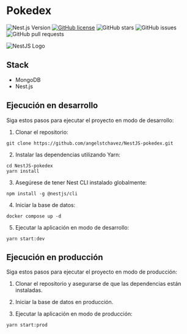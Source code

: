 # Pokedex

![Nest.js Version](https://img.shields.io/badge/Nest.js-v7.0.0-green.svg)
[![GitHub license](https://img.shields.io/github/license/angelstchavez/NestJS-pokedex?color=blue)](https://github.com/angelstchavez/NestJS-pokedex/blob/main/LICENSE)
![GitHub stars](https://img.shields.io/github/stars/angelstchavez/NestJS-pokedex?style=social)
![GitHub issues](https://img.shields.io/github/issues/angelstchavez/NestJS-pokedex?color=red)
![GitHub pull requests](https://img.shields.io/github/issues-pr/angelstchavez/NestJS-pokedex?color=green)

![NestJS Logo](https://nestjs.com/img/logo_text.svg)


## Stack

- MongoDB
- Nest.js

## Ejecución en desarrollo

Siga estos pasos para ejecutar el proyecto en modo de desarrollo:

1. Clonar el repositorio:

```
git clone https://github.com/angelstchavez/NestJS-pokedex.git
```
2. Instalar las dependencias utilizando Yarn:
```
cd NestJS-pokedex
yarn install
```
3. Asegúrese de tener Nest CLI instalado globalmente:
```
npm install -g @nestjs/cli
```
4. Iniciar la base de datos:
```
docker compose up -d
```
5. Ejecutar la aplicación en modo de desarrollo:
```
yarn start:dev
```
## Ejecución en producción

Siga estos pasos para ejecutar el proyecto en modo de producción:

1. Clonar el repositorio y asegurarse de que las dependencias están instaladas.

2. Iniciar la base de datos en producción.

3. Ejecutar la aplicación en modo de producción:
```
yarn start:prod
```
